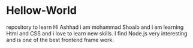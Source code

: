 # Hellow-World
repository to learn 
Hi Ashhad
i am mohammad Shoaib and i am learning Html and CSS and i love to learn new skills.
I find Node.js very interesting and is one of the best frontend frame work.

